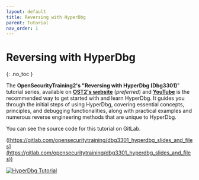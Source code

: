 ```yaml
---
layout: default
title: Reversing with HyperDbg
parent: Tutorial
nav_order: 1
---
```


# Reversing with HyperDbg
{: .no_toc }

The **OpenSecurityTraining2's "Reversing with HyperDbg (Dbg3301)**" tutorial series, available on [**OST2's website**](https://ost2.fyi/Dbg3301) (_preferred_) and [**YouTube**](https://www.youtube.com/playlist?list=PLUFkSN0XLZ-kF1f143wlw8ujlH2A45nZY) is the recommended way to get started with and learn HyperDbg. It guides you through the initial steps of using HyperDbg, covering essential concepts, principles, and debugging functionalities, along with practical examples and numerous reverse engineering methods that are unique to HyperDbg.

You can see the source code for this tutorial on GitLab.

([https://gitlab.com/opensecuritytraining/dbg3301_hyperdbg_slides_and_files](https://gitlab.com/opensecuritytraining/dbg3301_hyperdbg_slides_and_files))

[![HyperDbg Tutorial](https://research.hyperdbg.org/assets/images/reversing-with-hyperdbg.png)](https://www.youtube.com/watch?v=RDlp0PCFgxI&list=PLUFkSN0XLZ-kF1f143wlw8ujlH2A45nZY)